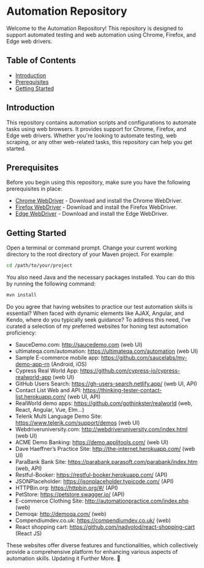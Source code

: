 # Automation Repository
Welcome to the Automation Repository! This repository is designed to support automated testing and web automation using Chrome, Firefox, and Edge web drivers.

## Table of Contents
- [Introduction](#introduction)
- [Prerequisites](#prerequisites)
- [Getting Started](#getting-started)

## Introduction

This repository contains automation scripts and configurations to automate tasks using web browsers. It provides support for Chrome, Firefox, and Edge web drivers. Whether you're looking to automate testing, web scraping, or any other web-related tasks, this repository can help you get started.

## Prerequisites

Before you begin using this repository, make sure you have the following prerequisites in place:

- [Chrome WebDriver](https://sites.google.com/a/chromium.org/chromedriver/downloads) - Download and install the Chrome WebDriver.
- [Firefox WebDriver](https://github.com/mozilla/geckodriver/releases) - Download and install the Firefox WebDriver.
- [Edge WebDriver](https://developer.microsoft.com/en-us/microsoft-edge/tools/webdriver/) - Download and install the Edge WebDriver.

## Getting Started

Open a terminal or command prompt.
Change your current working directory to the root directory of your Maven project. For example:
```bash
cd /path/to/your/project
```

You also need Java and the necessary packages installed. You can do this by running the following command:
```bash
mvn install
```

Do you agree that having websites to practice our test automation skills is essential? When faced with dynamic elements like AJAX, Angular, and Kendo, where do you typically seek guidance?
To address this need, I've curated a selection of my preferred websites for honing test automation proficiency:


- SauceDemo.com: http://saucedemo.com (web UI)
- ultimateqa.com/automation: https://ultimateqa.com/automation (web UI)
- Sample E-commerce mobile app: https://github.com/saucelabs/my-demo-app-rn (Android, iOS)
- Cypress Real World App: https://github.com/cypress-io/cypress-realworld-app (web UI)
- GitHub Users Search: https://gh-users-search.netlify.app/ (web UI, API)
- Contact List Web and API: https://thinking-tester-contact-list.herokuapp.com/ (web UI, API)
- RealWorld demo apps: https://github.com/gothinkster/realworld (web, React, Angular, Vue, Elm...)
- Telerik Multi Language Demo Site: https://www.telerik.com/support/demos (web UI)
- Webdriveruniversity.com: http://webdriveruniversity.com/index.html (web UI)
- ACME Demo Banking: https://demo.applitools.com/ (web UI)
- Dave Haeffner’s Practice Site: http://the-internet.herokuapp.com/ (web UI)
- ParaBank Bank Site: https://parabank.parasoft.com/parabank/index.htm (web, API)
- Restful-Booker: https://restful-booker.herokuapp.com/ (API)
- JSONPlaceholder: https://jsonplaceholder.typicode.com/ (API)
- HTTPBin.org: https://httpbin.org/#/ (API)
- PetStore: https://petstore.swagger.io/ (API)
- E-commerce Clothing Site: http://automationpractice.com/index.php (web)
- Demoqa: http://demoqa.com/ (web)
- Compendiumdev.co.uk: https://compendiumdev.co.uk/ (web)
- React shopping cart: https://github.com/nadvolod/react-shopping-cart (React JS)

These websites offer diverse features and functionalities, which collectively provide a comprehensive platform for enhancing various aspects of automation skills.
Updating it Further More. 🚀
